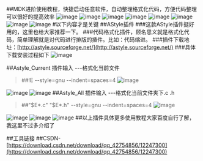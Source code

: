 ##MDK进阶使用教程，快捷启动任意软件，自动整理格式化代码，方便代码整理可以很好的提高效率
![image](image/study0.jpg)
![image](image/study1.jpg)
![image](image/study2.jpg)
![image](image/study3.jpg)
![image](image/study4.jpg)
![image](image/study5.jpg)
![image](image/study6.jpg)
![image](image/study7.jpg)
#以下内容才是关键
##AStyle插件
###这款AStyle插件挺好用的，这里也给大家推荐一下。
###代码格式化插件，顾名思义就是格式化代码，简单理解就是对代码进行排版的插件。比如：代码缩进。
###插件下载地址：[http://astyle.sourceforge.net/](http://astyle.sourceforge.net/)
###具体下载安装过程如下
![image](image/study8.jpg)

##Astyle_Current 插件输入 ---格式化当前文件
> ##!E --style=gnu --indent=spaces=4
![image](image/study9.jpg)

![image](image/study10.jpg)
![image](image/study11.jpg)
##Astyle_All 插件输入  ---格式化当前文件夹下.c .h
> ##"$E*.c" "$E*.h" --style=gnu --indent=spaces=4
![image](image/study12.jpg)

![image](image/study13.jpg)
![image](image/study14.jpg)
![image](image/study15.jpg)
##以上插件具体更多使用教程大家百度自行了解，我这里不过多介绍了

##工具链接
##CSDN-[https://download.csdn.net/download/qq_42754856/12247300](https://download.csdn.net/download/qq_42754856/12247300)